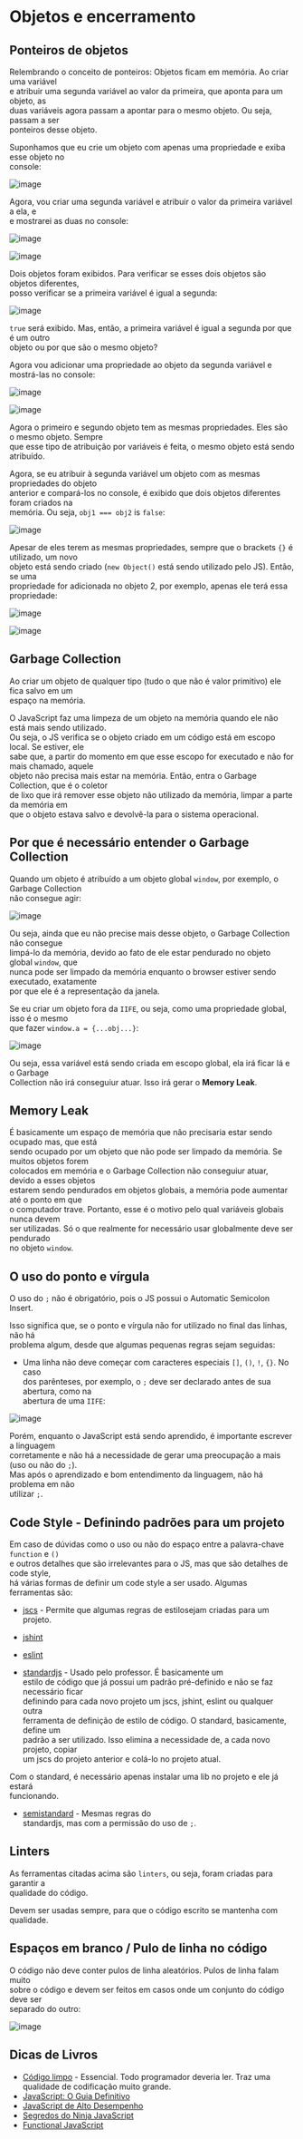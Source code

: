 # Objetos e encerramento 

## Ponteiros de objetos  
Relembrando o conceito de ponteiros: Objetos ficam em memória. Ao criar uma variável  
e atribuir uma segunda variável ao valor da primeira, que aponta para um objeto, as  
duas variáveis agora passam a apontar para o mesmo objeto. Ou seja, passam a ser  
ponteiros desse objeto.  

Suponhamos que eu crie um objeto com apenas uma propriedade e exiba esse objeto no  
console:  

![image](https://user-images.githubusercontent.com/29297788/33837337-25e930d0-de73-11e7-8399-0fdeb9a98615.png)

Agora, vou criar uma segunda variável e atribuir o valor da primeira variável a ela, e  
e mostrarei as duas no console:  

![image](https://user-images.githubusercontent.com/29297788/33837423-68efc3ee-de73-11e7-846a-8e026c659f2f.png)

![image](https://user-images.githubusercontent.com/29297788/33837456-82e98abe-de73-11e7-81b1-40bfc12234ab.png)

Dois objetos foram exibidos. Para verificar se esses dois objetos são objetos diferentes,  
posso verificar se a primeira variável é igual a segunda:  

![image](https://user-images.githubusercontent.com/29297788/33837506-b0799c9e-de73-11e7-966c-0aaeae7a2a67.png)

`true` será exibido. Mas, então, a primeira variável é igual a segunda por que é um outro  
objeto ou por que são o mesmo objeto?  

Agora vou adicionar uma propriedade ao objeto da segunda variável e mostrá-las no console:  

![image](https://user-images.githubusercontent.com/29297788/33837632-1f46cbe2-de74-11e7-84c1-9415f330731a.png)

![image](https://user-images.githubusercontent.com/29297788/33837655-2d394ee6-de74-11e7-85bc-9f2d6ff7930c.png)

Agora o primeiro e segundo objeto tem as mesmas propriedades. Eles são o mesmo objeto. Sempre  
que esse tipo de atribuição por variáveis é feita, o mesmo objeto está sendo atribuído.  

Agora, se eu atribuir à segunda variável um objeto com as mesmas propriedades do objeto  
anterior e compará-los no console, é exibido que dois objetos diferentes foram criados na  
memória. Ou seja, `obj1 === obj2` is `false`: 

![image](https://user-images.githubusercontent.com/29297788/33838013-5224a7f4-de75-11e7-98dc-b651b20c6bf3.png)

Apesar de eles terem as mesmas propriedades, sempre que o brackets `{}` é utilizado, um novo  
objeto está sendo criado (`new Object()` está sendo utilizado pelo JS). Então, se uma  
propriedade for adicionada no objeto 2, por exemplo, apenas ele terá essa propriedade:  

![image](https://user-images.githubusercontent.com/29297788/33838253-17365d12-de76-11e7-8625-c2da1a21adfe.png)

![image](https://user-images.githubusercontent.com/29297788/33838259-1cca9c66-de76-11e7-918f-4a71edbf9175.png)

## Garbage Collection  
Ao criar um objeto de qualquer tipo (tudo o que não é valor primitivo) ele fica salvo em um  
espaço na memória.  

O JavaScript faz uma limpeza de um objeto na memória quando ele não está mais sendo utilizado.  
Ou seja, o JS verifica se o objeto criado em um código está em escopo local. Se estiver, ele  
sabe que, a partir do momento em que esse escopo for executado e não for mais chamado, aquele  
objeto não precisa mais estar na memória. Então, entra o Garbage Collection, que é o coletor  
de lixo que irá remover esse objeto não utilizado da memória, limpar a parte da memória em  
que o objeto estava salvo e devolvê-la para o sistema operacional.  

## Por que é necessário entender o Garbage Collection  
Quando um objeto é atribuído a um objeto global `window`, por exemplo, o Garbage Collection  
não consegue agir:  

![image](https://user-images.githubusercontent.com/29297788/33838627-33e061fa-de77-11e7-91df-b72cc6e19de8.png)

Ou seja, ainda que eu não precise mais desse objeto, o Garbage Collection não consegue  
limpá-lo da memória, devido ao fato de ele estar pendurado no objeto global `window`, que  
nunca pode ser limpado da memória enquanto o browser estiver sendo executado, exatamente  
por que ele é a representação da janela.

Se eu criar um objeto fora da `IIFE`, ou seja, como uma propriedade global, isso é o mesmo  
que fazer `window.a = {...obj...}`:  

![image](https://user-images.githubusercontent.com/29297788/33839160-ac929054-de78-11e7-995d-a4170a43a922.png)

Ou seja, essa variável está sendo criada em escopo global, ela irá ficar lá e o Garbage  
Collection não irá conseguiur atuar. Isso irá gerar o **Memory Leak**.  

## Memory Leak  
É basicamente um espaço de memória que não precisaria estar sendo ocupado mas, que está  
sendo ocupado por um objeto que não pode ser limpado da memória. Se muitos objetos forem  
colocados em memória e o Garbage Collection não conseguiur atuar, devido a esses objetos  
estarem sendo pendurados em objetos globais, a memória pode aumentar até o ponto em que  
o computador trave. Portanto, esse é o motivo pelo qual variáveis globais nunca devem  
ser utilizadas. Só o que realmente for necessário usar globalmente deve ser pendurado  
no objeto `window`.  

## O uso do ponto e vírgula  
O uso do `;` não é obrigatório, pois o JS possui o Automatic Semicolon Insert.  

Isso significa que, se o ponto e vírgula não for utilizado no final das linhas, não há  
problema algum, desde que algumas pequenas regras sejam seguidas:  

- Uma linha não deve começar com caracteres especiais `[]`, `()`, `!`, `{}`. No caso  
dos parênteses, por exemplo, o `;` deve ser declarado antes de sua abertura, como na  
abertura de uma `IIFE`:  

![image](https://user-images.githubusercontent.com/29297788/33839937-a911c060-de7a-11e7-8e48-0c74293c7458.png)

Porém, enquanto o JavaScript está sendo aprendido, é importante escrever a linguagem  
corretamente e não há a necessidade de gerar uma preocupação a mais (uso ou não do `;`).  
Mas após o aprendizado e bom entendimento da linguagem, não há problema em não  
utilizar `;`.  

## Code Style - Definindo padrões para um projeto  
Em caso de dúvidas como o uso ou não do espaço entre a palavra-chave `function` e `()`  
e outros detalhes que são irrelevantes para o JS, mas que são detalhes de code style,  
há várias formas de definir um code style a ser usado. Algumas ferramentas são:  

- [jscs](http://jscs.info) - Permite que algumas regras de estilosejam criadas para um  
projeto.  

- [jshint](http://jshint.com)

- [eslint](https://eslint.org)

- [standardjs](https://standardjs.com/) - Usado pelo professor. É basicamente um  
estilo de código que já possui um padrão pré-definido e não se faz necessário ficar  
definindo para cada novo projeto um jscs, jshint, eslint ou qualquer outra  
ferramenta de definição de estilo de código. O standard, basicamente, define um  
padrão a ser utilizado. Isso elimina a necessidade de, a cada novo projeto, copiar  
um jscs do projeto anterior e colá-lo no projeto atual.  

Com o standard, é necessário apenas instalar uma lib no projeto e ele já estará  
funcionando.  

- [semistandard](https://github.com/Flet/semistandard) - Mesmas regras do  
standardjs, mas com a permissão do uso de `;`. 

## Linters  
As ferramentas citadas acima são `linters`, ou seja, foram criadas para garantir a  
qualidade do código.  

Devem ser usadas sempre, para que o código escrito se mantenha com qualidade. 

## Espaços em branco / Pulo de linha no código  
O código não deve conter pulos de linha aleatórios. Pulos de linha falam muito  
sobre o código e devem ser feitos em casos onde um conjunto do código deve ser  
separado do outro:  

![image](https://user-images.githubusercontent.com/29297788/33841096-df6970ba-de7d-11e7-911f-9a0c2425860b.png)

## Dicas de Livros 
- [Código limpo](https://www.google.com.br/search?q=c%C3%B3digo+limpo+livro&oq=c%C3%B3digo+limpo+livro&aqs=chrome..69i57j69i60l2j69i61j69i60l2.2399j0j7&sourceid=chrome&ie=UTF-8) - Essencial. Todo programador deveria ler. Traz uma qualidade de codificação muito grande.  
- [JavaScript: O Guia Definitivo](https://www.google.com.br/search?ei=uq8uWp-uKsbE_Qbul6WwDA&q=javascript+guia+definitivo+livro&oq=javascript+guia+definitivo+livro&gs_l=psy-ab.3...114697.118565.0.118680.26.16.0.0.0.0.322.1603.2-5j1.6.0....0...1c.1.64.psy-ab..25.1.289...0j0i7i30k1j0i5i30k1.0.4t866ih_mXQ)
- [JavaScript de Alto Desempenho](https://www.google.com.br/search?ei=MrAuWvToGYiX_Qb4oY7gAQ&q=javascript+de+alto+desempenho+livro&oq=javascript+de+alto+desempenho+livro&gs_l=psy-ab.3...48026.50104.0.50251.18.9.0.0.0.0.352.1323.3-4.4.0....0...1c.1.64.psy-ab..18.0.0....0.KYMo7iGXXB4)
- [Segredos do Ninja JavaScript](https://www.google.com.br/search?ei=ZrAuWqi6CcTF_QbinZFY&q=segredos+do+ninja+javascript+livro&oq=segredos+do+ninja+javascript+livro&gs_l=psy-ab.3...39349.43795.0.43871.28.17.0.0.0.0.655.2455.2-1j2j2j1.6.0....0...1c.1.64.psy-ab..25.3.1028...0j0i7i30k1j0i8i30k1.0.84_T8pM6DSI)
- [Functional JavaScript](https://www.google.com.br/search?ei=k7AuWqmZCISa_QbMnZn4Cg&q=functional+javascript+livro&oq=functional+javascript+livro&gs_l=psy-ab.3...64283.67478.0.67556.21.13.0.0.0.0.386.1081.2-3j1.4.0....0...1c.1.64.psy-ab..20.1.386...0i8i30k1.0.bB8eOSEIWuM)
